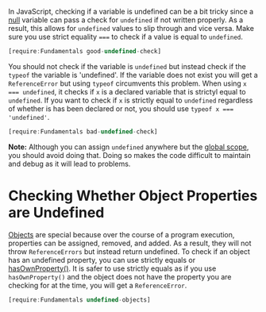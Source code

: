 In JavaScript, checking if a variable is undefined can be a bit tricky since
a [null](/tutorials/fundamentals/null) variable can pass a check for `undefined` if not written properly.
As a result, this allows for `undefined` values to slip through and vice versa. Make sure you use strict equality `===` to check if a value is
equal to `undefined`.

```javascript
[require:Fundamentals good-undefined-check]
```

You should not check if the variable is `undefined` but instead check if the `typeof` the variable is 'undefined'.
If the variable does not exist you will get a `ReferenceError` but using `typeof` circumvents this problem.
When using `x === undefined`, it checks if `x` is a declared variable
that is strictyl equal to `undefined`. If you want to check if `x` is
strictly equal to `undefined` regardless of whether is has been declared
or not, you should use `typeof x === 'undefined'`.

```javascript
[require:Fundamentals bad-undefined-check]
```

**Note:** Although you can assign `undefined` anywhere but the
[global scope](/tutorials/fundamentals/global-variable), you should avoid doing that.
Doing so makes the code difficult to maintain and debug as it will lead to problems.

# Checking Whether Object Properties are Undefined

[Objects](/tutorials/fundamentals/pojo) are special because over the course of a program execution, properties
can be assigned, removed, and added. As a result, they will not throw
`ReferenceErrors` but instead return undefined. To check if an object has
an undefined property, you can use strictly equals or
[hasOwnProperty()](/tutorials/fundamentals/hasownproperty). It is safer
to use strictly equals as if you use `hasOwnProperty()` and the object
does not have the property you are checking for at the time, you will
get a `ReferenceError`.

```javascript
[require:Fundamentals undefined-objects]
```

